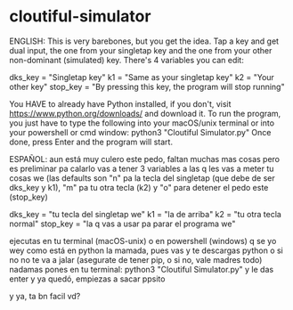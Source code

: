 # cloutiful-simulator
ENGLISH: 
This is very barebones, but you get the idea. Tap a key and get dual input, the one from your singletap key and the one from your other non-dominant (simulated) key.
There's 4 variables you can edit: 

dks_key = "Singletap key"
k1 = "Same as your singletap key"
k2 = "Your other key"
stop_key = "By pressing this key, the program will stop running"

You HAVE to already have Python installed, if you don't, visit https://www.python.org/downloads/ and download it.
To run the program, you just have to type the following into your macOS/unix terminal or into your powershell or cmd window: python3 "Cloutiful Simulator.py"
Once done, press Enter and the program will start. 

ESPAÑOL:
aun está muy culero este pedo, faltan muchas mas cosas pero es preliminar pa calarlo
vas a tener 3 variables a las q les vas a meter tu cosas we (las defaults son "n" pa la tecla del singletap (que debe de ser dks_key y k1), "m" pa tu otra tecla (k2) y "o" para detener el pedo este (stop_key)

dks_key = "tu tecla del singletap we"
k1 = "la de arriba"
k2 = "tu otra tecla normal"
stop_key = "la q vas a usar pa parar el programa we"

ejecutas en tu terminal (macOS-unix) o en powershell (windows) q se yo wey
como está en python la mamada, pues vas y te descargas python o si no no te va a jalar (asegurate de tener pip, o si no, vale madres todo)
nadamas pones en tu terminal: python3 "Cloutiful Simulator.py" y le das enter y ya quedó, empiezas a sacar ppsito

y ya, ta bn facil vd?
